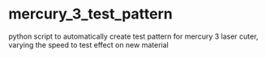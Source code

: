 # mercury_3_test_pattern
python script to automatically create test pattern for mercury 3 laser cuter, varying the speed to test effect on new material
